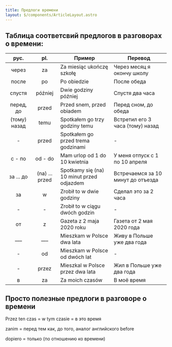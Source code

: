 ```yaml
---
title: Предлоги времени
layout: $/components/ArticleLayout.astro
---
```


## Таблица соответсвий предлогов в разговорах о времени:
| рус.         | pl.            | Пример                                    | Перевод                            |
|:------------:|:--------------:|-------------------------------------------|------------------------------------|
| через        | za             | Za miesiąc ukończę szkołę                 | Через месяц я окончу школу         |
| после        | po             | Po obiedzie                               | После обеда                        |
| спустя       | później        | Dwie godziny później                      | Спустя два часа                    |
| перед, до    | przed          | Przed snem, przed obiadem                 | Перед сном, до обеда               |
| (тому) назад | temu           | Spotkałem go trzy godziny temu            | Встретил его 3 часа (тому) назад   |
| -            | przed          | Spotkałem go przed trema godzinami        | -                                  |
| с - по       | od - do        | Mam urlop od 1 do 10 kwietnia             | У меня отпуск с 1 по 10 апреля     |
| за ... до    | (na) ... przed | Spotkamy się (na) 10 minut przed odjazdem | Встречаемся за 10 минут до отъезда |
| за           | w              | Zrobił to w dwie godziny                  | Сделал это за 2 часа               |
| -            | -              | Zrobił to w ciągu dwóch godzin            | -                                  |
| от           | z              | Gazeta z 2 maja 2020 roku                 | Газета от 2 мая 2020 года          |
| ___          | ___            | Mieszkam w Polsce dwa lata                | Живу в Польше уже два года         |
| -            | od             | Mieszkam w Polsce od dwóch lat            | -                                  |
| -            | przez          | Mieszkal w Polsce przez dwa lata          | Жил в Польше уже два года          |
| в            | za             | Za moich czasów                           | В моё время                        |


## Просто полезные предлоги в разговоре о времени

Przez ten czas = w tym czasie = в это время

zanim = перед тем как, до того, аналог английского before

dopiero = только (по отношению ко времени)